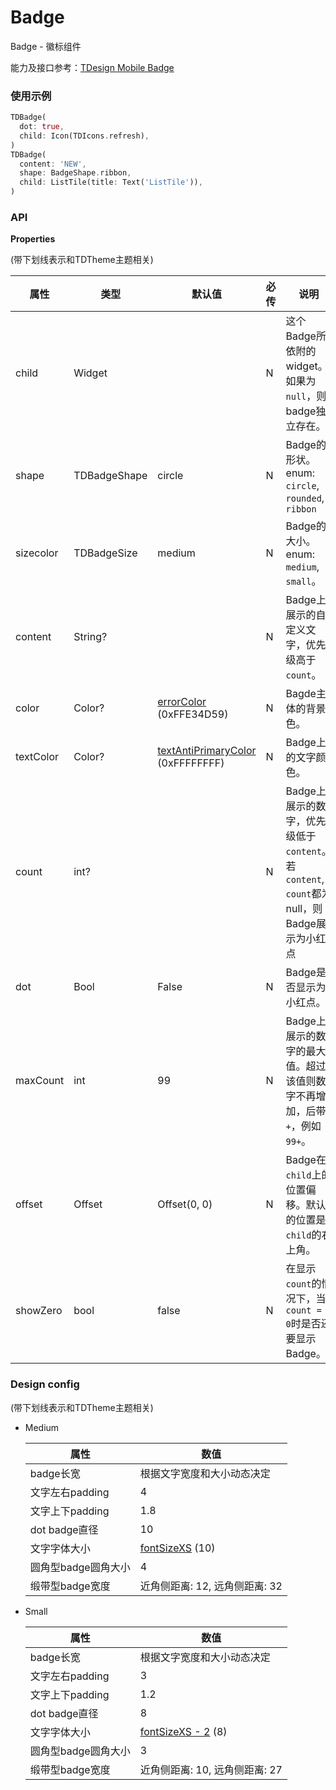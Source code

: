 # Badge

Badge - 徽标组件

能力及接口参考：[TDesign Mobile Badge](http://tdesign.woa.com/vue-mobile/components/)

### 使用示例

```dart
TDBadge(
  dot: true,
  child: Icon(TDIcons.refresh),
)
TDBadge(
  content: 'NEW',
  shape: BadgeShape.ribbon,
  child: ListTile(title: Text('ListTile')),
)
```

### API

**Properties**

(带下划线表示和TDTheme主题相关)

| 属性      | 类型         | 默认值                                   | 必传 | 说明                                                         |
| --------- | ------------ | ---------------------------------------- | ---- | ------------------------------------------------------------ |
| child     | Widget       |                                          | N    | 这个Badge所依附的widget。如果为`null`，则badge独立存在。     |
| shape     | TDBadgeShape | circle                                   | N    | Badge的形状。enum: `circle`, `rounded`, `ribbon`             |
| sizecolor | TDBadgeSize  | medium                                   | N    | Badge的大小。enum: `medium`, `small`。                       |
| content   | String?      |                                          | N    | Badge上展示的自定义文字，优先级高于`count`。                 |
| color     | Color?       | <u>errorColor</u> (0xFFE34D59)           | N    | Bagde主体的背景色。                                          |
| textColor | Color?       | <u>textAntiPrimaryColor</u> (0xFFFFFFFF) | N    | Badge上的文字颜色。                                          |
| count     | int?         |                                          | N    | Badge上展示的数字，优先级低于`content`。若`content`, `count`都为null，则Badge展示为小红点 |
| dot       | Bool         | False                                    | N    | Badge是否显示为小红点。                                      |
| maxCount  | int          | 99                                       | N    | Badge上展示的数字的最大值。超过该值则数字不再增加，后带`+`，例如`99+`。 |
| offset    | Offset       | Offset(0, 0)                             | N    | Badge在`child`上的位置偏移。默认的位置是`child`的右上角。    |
| showZero  | bool         | false                                    | N    | 在显示`count`的情况下，当`count = 0`时是否还要显示Badge。    |



### Design config

(带下划线表示和TDTheme主题相关)

- Medium

  | 属性                | 数值                           |
  | ------------------- | ------------------------------ |
  | badge长宽           | 根据文字宽度和大小动态决定     |
  | 文字左右padding     | 4                              |
  | 文字上下padding     | 1.8                            |
  | dot badge直径       | 10                             |
  | 文字字体大小        | <u>fontSizeXS</u> (10)         |
  | 圆角型badge圆角大小 | 4                              |
  | 缎带型badge宽度     | 近角侧距离: 12, 远角侧距离: 32 |

- Small

  | 属性                | 数值                           |
  | ------------------- | ------------------------------ |
  | badge长宽           | 根据文字宽度和大小动态决定     |
  | 文字左右padding     | 3                              |
  | 文字上下padding     | 1.2                            |
  | dot badge直径       | 8                              |
  | 文字字体大小        | <u>fontSizeXS - 2</u> (8)      |
  | 圆角型badge圆角大小 | 3                              |
  | 缎带型badge宽度     | 近角侧距离: 10, 远角侧距离: 27 |